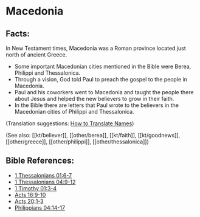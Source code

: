# Macedonia #

## Facts: ##

In New Testament times, Macedonia was a Roman province located just north of ancient Greece.

* Some important Macedonian cities mentioned in the Bible were Berea, Philippi and Thessalonica.
* Through a vision, God told Paul to preach the gospel to the people in Macedonia.
* Paul and his coworkers went to Macedonia and taught the people there about Jesus and helped the new believers to grow in their faith.
* In the Bible there are letters that Paul wrote to the believers in the Macedonian cities of Philippi and Thessalonica.

(Translation suggestions: [How to Translate Names](en/ta-vol1/translate/man/translate-names))

(See also: [[kt/believer]], [[other/berea]], [[kt/faith]], [[kt/goodnews]], [[other/greece]], [[other/philippi]], [[other/thessalonica]])

## Bible References: ##

* [1 Thessalonians 01:6-7](en/tn/1th/help/01/06)
* [1 Thessalonians 04:9-12](en/tn/1th/help/04/09)
* [1 Timothy 01:3-4](en/tn/1ti/help/01/03)
* [Acts 16:9-10](en/tn/act/help/16/09)
* [Acts 20:1-3](en/tn/act/help/20/01)
* [Philippians 04:14-17](en/tn/php/help/04/14)